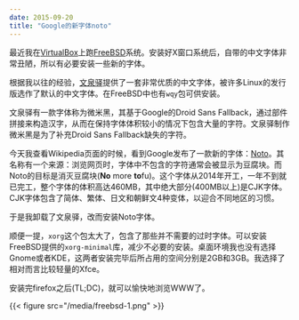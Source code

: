 ```yaml
---
date: 2015-09-20
title: "Google的新字体noto"
---
```


最近我在[VirtualBox][1]上跑[FreeBSD][2]系统。安装好X窗口系统后，自带的中文字体非常丑陋，所以有必要安装一些新的字体。

根据我以往的经验，[文泉驿][3]提供了一套非常优质的中文字体，被许多Linux的发行版选作了默认的中文字体。在FreeBSD中也有`wqy`包可供安装。

文泉驿有一款字体称为微米黑，其基于Google的Droid Sans Fallback，通过部件拼接来构造汉字，从而在保持字体体积较小的情况下包含大量的字符。文泉驿制作微米黑是为了补充Droid Sans Fallback缺失的字符。

今天我查看Wikipedia页面的时候，看到Google发布了一款新的字体：[Noto][4]。其名称有一个来源：浏览网页时，字体中不包含的字符通常会被显示为豆腐块。而Noto的目标是消灭豆腐块(**No** more **to**fu)。这个字体从2014年开工，一年不到就已完工，整个字体的体积高达460MB，其中绝大部分(400MB以上)是CJK字体。CJK字体包含了简体、繁体、日文和朝鲜文4种变体，以迎合不同地区的习惯。

于是我卸载了文泉驿，改而安装Noto字体。

顺便一提，`xorg`这个包太大了，包含了那些并不需要的过时字体。可以安装FreeBSD提供的`xorg-minimal`库，减少不必要的安装。桌面环境我也没有选择Gnome或者KDE，这两者安装完毕后所占用的空间分别是2GB和3GB。我选择了相对而言比较轻量的Xfce。

安装完firefox之后(TL;DC)，就可以愉快地浏览WWW了。

{{< figure src="/media/freebsd-1.png" >}}

[1]: http://www.virtualbox.org/
[2]: http://www.freebsd.org/
[3]: http://www.wenq.org/
[4]: https://www.google.com/get/noto/

